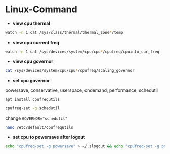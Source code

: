 # Linux-Command
- **view cpu thermal**
```bash
watch -n 1 cat /sys/class/thermal/thermal_zone*/temp
```
- **view cpu current freq**
```bash
watch -n 1 cat /sys/devices/system/cpu/cpu*/cpufreq/cpuinfo_cur_freq
```
- **view cpu governor**
```bash
cat /sys/devices/system/cpu/cpu*/cpufreq/scaling_governor
```
- **set cpu governor**

powersave, conservative, userspace, ondemand, performance, schedutil

```bash
apt install cpufrequtils
```
```bash
cpufreq-set -g schedutil
```
change `GOVERNOR="schedutil"`
```bash
nano /etc/default/cpufrequtils
```
- **set cpu to powersave after logout**
```bash
echo "cpufreq-set -g powersave" > ~/.zlogout && echo "cpufreq-set -g powersave" > ~/.bash_logout && echo "cpufreq-set -g schedutil" > /etc/profile.d/00agovernor.sh
```

